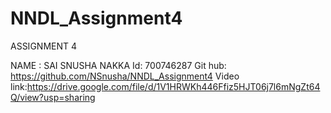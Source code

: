 # NNDL_Assignment4

ASSIGNMENT 4

NAME : SAI SNUSHA NAKKA Id: 700746287 Git hub: https://github.com/NSnusha/NNDL_Assignment4 Video link:https://drive.google.com/file/d/1V1HRWKh446Ffiz5HJT06j7l6mNgZt64Q/view?usp=sharing
